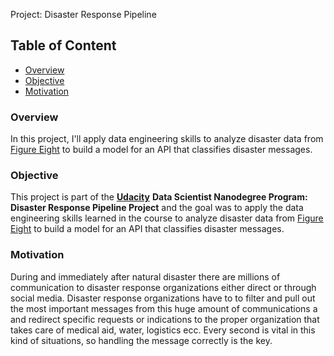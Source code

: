 
Project: Disaster Response Pipeline 

## Table of Content
  * [Overview](#overview)
  * [Objective](#objective) 
  * [Motivation](#motivation)
  
  
  
### Overview 
In this project, I'll apply data engineering skills to analyze disaster data from  [Figure Eight](https://www.figure-eight.com/)  to build a model for an API that classifies disaster messages.



### Objective 
This project is part of the [**Udacity**](https://eu.udacity.com/) **Data Scientist Nanodegree Program: Disaster Response Pipeline Project** and the goal was to apply the data engineering skills learned in the course to analyze disaster data from [Figure Eight](https://www.figure-eight.com/) to build a model for an API that classifies disaster messages. 

### Motivation 
During and immediately after natural disaster there are millions of communication to disaster response organizations either direct or through social media. Disaster response organizations have to to filter and pull out the most important messages from this huge amount of communications a and redirect specific requests or indications to the proper organization that takes care of medical aid, water, logistics ecc. Every second is vital in this kind of situations, so handling the message correctly is the key. 


